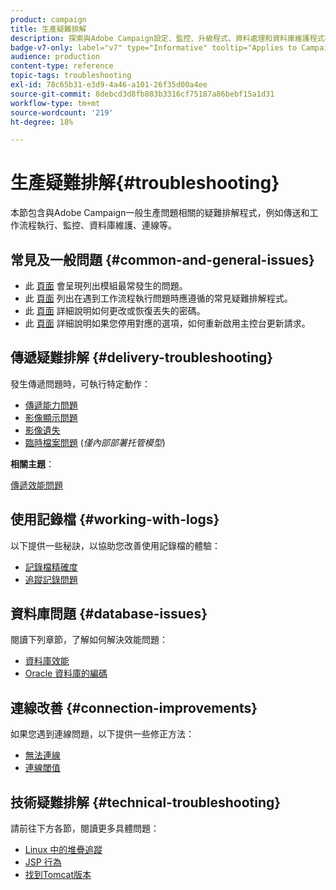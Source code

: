 ```yaml
---
product: campaign
title: 生產疑難排解
description: 探索與Adobe Campaign設定、監控、升級程式、資料處理和資料庫維護程式相關的生產疑難排解程式
badge-v7-only: label="v7" type="Informative" tooltip="Applies to Campaign Classic v7 only"
audience: production
content-type: reference
topic-tags: troubleshooting
exl-id: 78c65b31-e3d9-4a46-a101-26f35d00a4ee
source-git-commit: 8debcd3d8fb883b3316cf75187a86bebf15a1d31
workflow-type: tm+mt
source-wordcount: '219'
ht-degree: 18%

---
```


# 生產疑難排解{#troubleshooting}



本節包含與Adobe Campaign一般生產問題相關的疑難排解程式，例如傳送和工作流程執行、監控、資料庫維護、連線等。

## 常見及一般問題 {#common-and-general-issues}

* 此 [頁面](../../production/using/modules-and-frequent-issues.md) 會呈現列出模組最常發生的問題。
* 此 [頁面](../../production/using/workflow-execution.md) 列出在遇到工作流程執行問題時應遵循的常見疑難排解程式。
* 此 [頁面](../../production/using/lost-password.md) 詳細說明如何更改或恢復丟失的密碼。
* 此 [頁面](../../production/using/console-update.md) 詳細說明如果您停用對應的選項，如何重新啟用主控台更新請求。

## 傳遞疑難排解 {#delivery-troubleshooting}

發生傳遞問題時，可執行特定動作：
* [傳遞能力問題](../../production/using/performance-and-throughput-issues.md#deliverability_issues)
* [影像顯示問題](../../production/using/image-display-issues.md)
* [影像遺失](../../production/using/images-missing.md)
* [臨時檔案問題](../../production/using/temporary-files.md) (*僅內部部署托管模型*)

**相關主題**：

[傳遞效能問題](../../delivery/using/delivery-performances.md)

## 使用記錄檔 {#working-with-logs}

以下提供一些秘訣，以協助您改善使用記錄檔的體驗：

* [記錄檔精確度](../../production/using/log-precision.md)
* [追蹤記錄問題](../../production/using/tracking-logs-issues.md)

## 資料庫問題 {#database-issues}

閱讀下列章節，了解如何解決效能問題：

* [資料庫效能](../../production/using/database-performances.md)
* [Oracle 資料庫的編碼](../../production/using/encoding-of-the-oracle-database.md)

## 連線改善 {#connection-improvements}

如果您遇到連線問題，以下提供一些修正方法：

* [無法連線](../../production/using/failure-to-connect.md)
* [連線閾值](../../production/using/connection-thresholds.md)

## 技術疑難排解 {#technical-troubleshooting}

請前往下方各節，閱讀更多具體問題：

* [Linux 中的堆疊追蹤](../../production/using/stack-trace-in-linux.md)
* [JSP 行為](../../production/using/jsp-behavior.md)
* [找到Tomcat版本](../../production/using/locate-tomcat-version.md)
